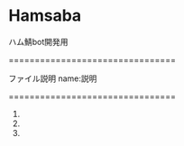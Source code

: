 # Hamsaba
ハム鯖bot開発用

================================

ファイル説明
name:説明

================================

1.
2.
3.
